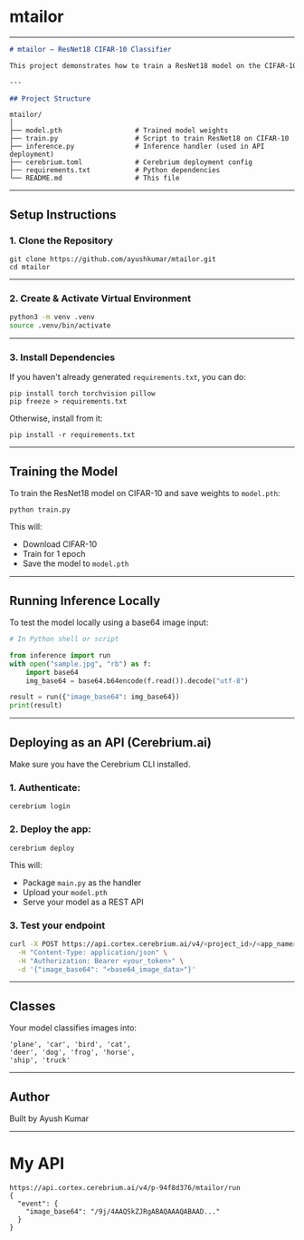 # mtailor


---

```markdown
# mtailor — ResNet18 CIFAR-10 Classifier

This project demonstrates how to train a ResNet18 model on the CIFAR-10 dataset using PyTorch and then serve it as an inference API that accepts base64-encoded images.

---

## Project Structure

```
```
mtailor/
│
├── model.pth                  # Trained model weights
├── train.py                   # Script to train ResNet18 on CIFAR-10
├── inference.py               # Inference handler (used in API deployment)
├── cerebrium.toml             # Cerebrium deployment config
├── requirements.txt           # Python dependencies
└── README.md                  # This file

````

---

## Setup Instructions

### 1. Clone the Repository

```
git clone https://github.com/ayushkumar/mtailor.git
cd mtailor
````

---

### 2. Create & Activate Virtual Environment

```bash
python3 -m venv .venv
source .venv/bin/activate
```

---

### 3. Install Dependencies

If you haven't already generated `requirements.txt`, you can do:

```
pip install torch torchvision pillow
pip freeze > requirements.txt
```

Otherwise, install from it:

```
pip install -r requirements.txt
```

---

## Training the Model

To train the ResNet18 model on CIFAR-10 and save weights to `model.pth`:

```
python train.py
```

This will:

* Download CIFAR-10
* Train for 1 epoch
* Save the model to `model.pth`

---

## Running Inference Locally

To test the model locally using a base64 image input:

```python
# In Python shell or script

from inference import run
with open("sample.jpg", "rb") as f:
    import base64
    img_base64 = base64.b64encode(f.read()).decode("utf-8")

result = run({"image_base64": img_base64})
print(result)
```

---

## Deploying as an API (Cerebrium.ai)

Make sure you have the Cerebrium CLI installed.

### 1. Authenticate:

```
cerebrium login
```

### 2. Deploy the app:

```
cerebrium deploy
```

This will:

* Package `main.py` as the handler
* Upload your `model.pth`
* Serve your model as a REST API

### 3. Test your endpoint

```bash
curl -X POST https://api.cortex.cerebrium.ai/v4/<project_id>/<app_name>/run \
  -H "Content-Type: application/json" \
  -H "Authorization: Bearer <your_token>" \
  -d '{"image_base64": "<base64_image_data>"}'
```

---

## Classes

Your model classifies images into:

```
'plane', 'car', 'bird', 'cat',
'deer', 'dog', 'frog', 'horse',
'ship', 'truck'
```

---

## Author

Built by Ayush Kumar

---

# My API

```
https://api.cortex.cerebrium.ai/v4/p-94f8d376/mtailor/run
{
  "event": {
    "image_base64": "/9j/4AAQSkZJRgABAQAAAQABAAD..."
  }
}

```
